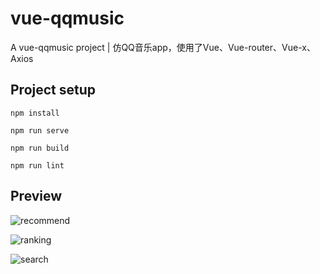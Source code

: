 # vue-qqmusic

A vue-qqmusic project | 仿QQ音乐app，使用了Vue、Vue-router、Vue-x、Axios

## Project setup
```
npm install
```

```
npm run serve
```

```
npm run build
```

```
npm run lint
```

## Preview

![recommend](G:\YQH5\vue\project\vue-qqmusic\public\static\recommend.jpg)



![ranking](G:\YQH5\vue\project\vue-qqmusic\public\static\ranking.jpg)



![search](G:\YQH5\vue\project\vue-qqmusic\public\static\search.jpg)